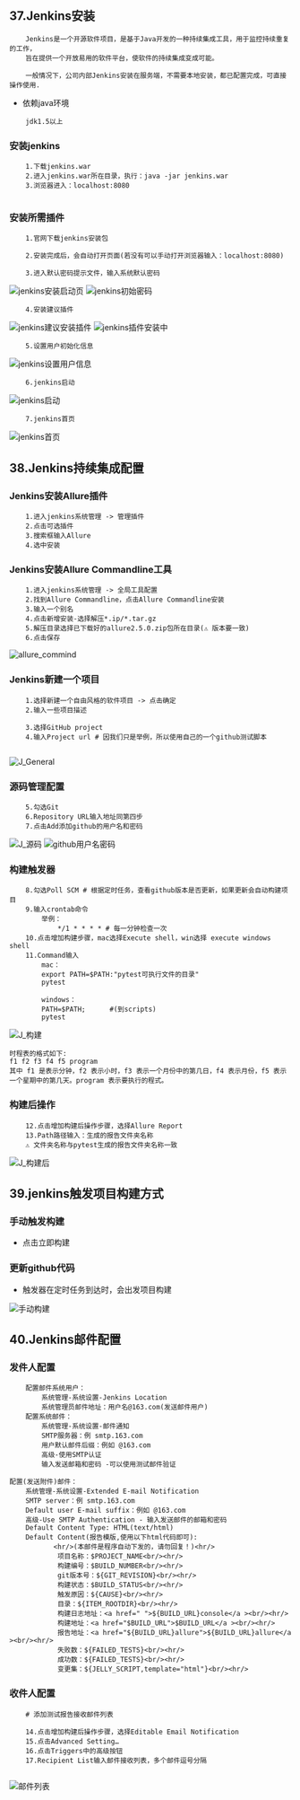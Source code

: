 ##  37.Jenkins安装

```
	Jenkins是一个开源软件项目，是基于Java开发的一种持续集成工具，用于监控持续重复的工作，
	旨在提供一个开放易用的软件平台，使软件的持续集成变成可能。

	一般情况下，公司内部Jenkins安装在服务端，不需要本地安装，都已配置完成，可直接操作使用.

```

- 依赖java环境

```
	jdk1.5以上

```

### 安装jenkins

```
	1.下载jenkins.war
	2.进入jenkins.war所在目录，执行：java -jar jenkins.war
	3.浏览器进入：localhost:8080
	
```

### 安装所需插件

```
	1.官网下载jenkins安装包

```

```
	2.安装完成后，会自动打开页面(若没有可以手动打开浏览器输入：localhost:8080)

```

```
	3.进入默认密码提示文件，输入系统默认密码

```

![jenkins安装启动页](./%E7%A7%BB%E5%8A%A8%E7%AB%AF%E6%B5%8B%E8%AF%95_image/jenkins%E5%AE%89%E8%A3%85%E5%90%AF%E5%8A%A8%E9%A1%B5.png)
![jenkins初始密码](./%E7%A7%BB%E5%8A%A8%E7%AB%AF%E6%B5%8B%E8%AF%95_image/jenkins%E5%88%9D%E5%A7%8B%E5%AF%86%E7%A0%81.png)

```
	4.安装建议插件

```

![jenkins建议安装插件](./%E7%A7%BB%E5%8A%A8%E7%AB%AF%E6%B5%8B%E8%AF%95_image/jenkins%E5%BB%BA%E8%AE%AE%E5%AE%89%E8%A3%85%E6%8F%92%E4%BB%B6.png)
![jenkins插件安装中](./%E7%A7%BB%E5%8A%A8%E7%AB%AF%E6%B5%8B%E8%AF%95_image/jenkins%E6%8F%92%E4%BB%B6%E5%AE%89%E8%A3%85%E4%B8%AD.png)

```
	5.设置用户初始化信息

```

![jenkins设置用户信息](./%E7%A7%BB%E5%8A%A8%E7%AB%AF%E6%B5%8B%E8%AF%95_image/jenkins%E8%AE%BE%E7%BD%AE%E7%94%A8%E6%88%B7%E4%BF%A1%E6%81%AF.png)

```
	6.jenkins启动

```

![jenkins启动](./%E7%A7%BB%E5%8A%A8%E7%AB%AF%E6%B5%8B%E8%AF%95_image/jenkins%E5%90%AF%E5%8A%A8.png)

```
	7.jenkins首页

```

![jenkins首页](./%E7%A7%BB%E5%8A%A8%E7%AB%AF%E6%B5%8B%E8%AF%95_image/jenkins%E9%A6%96%E9%A1%B5.png)

## 38.Jenkins持续集成配置

### Jenkins安装Allure插件

```
	1.进入jenkins系统管理 -> 管理插件
	2.点击可选插件
	3.搜索框输入Allure
	4.选中安装
```

### Jenkins安装Allure Commandline工具

```
	1.进入jenkins系统管理 -> 全局工具配置
	2.找到Allure Commandline，点击Allure Commandline安装
	3.输入一个别名
	4.点击新增安装-选择解压*.ip/*.tar.gz
	5.解压目录选择已下载好的allure2.5.0.zip包所在目录(⚠️ 版本要一致)
	6.点击保存

```

![allure_commind](./%E7%A7%BB%E5%8A%A8%E7%AB%AF%E6%B5%8B%E8%AF%95_image/allure_commind.png)

### Jenkins新建一个项目

```
	1.选择新建一个自由风格的软件项目 -> 点击确定
	2.输入一些项目描述

```

```
	3.选择GitHub project 
	4.输入Project url # 因我们只是举例，所以使用自己的一个github测试脚本
	

```

![J_General](./%E7%A7%BB%E5%8A%A8%E7%AB%AF%E6%B5%8B%E8%AF%95_image/J_General.png)

### 源码管理配置

```
	5.勾选Git
	6.Repository URL输入地址同第四步
	7.点击Add添加github的用户名和密码

```

![J_源码](./%E7%A7%BB%E5%8A%A8%E7%AB%AF%E6%B5%8B%E8%AF%95_image/J_%E6%BA%90%E7%A0%81.png)
![github用户名密码](./%E7%A7%BB%E5%8A%A8%E7%AB%AF%E6%B5%8B%E8%AF%95_image/github%E7%94%A8%E6%88%B7%E5%90%8D%E5%AF%86%E7%A0%81.png)

### 构建触发器

```
	8.勾选Poll SCM # 根据定时任务，查看github版本是否更新，如果更新会自动构建项目
	9.输入crontab命令
		举例：
			*/1 * * * * # 每一分钟检查一次
	10.点击增加构建步骤，mac选择Execute shell，win选择 execute windows shell
	11.Command输入
		mac：
		export PATH=$PATH:"pytest可执行文件的目录"
		pytest
		
		windows：
		PATH=$PATH;      #(到scripts)
		pytest

```

![J_构建](./%E7%A7%BB%E5%8A%A8%E7%AB%AF%E6%B5%8B%E8%AF%95_image/J_%E6%9E%84%E5%BB%BA.png)

```
时程表的格式如下:
f1 f2 f3 f4 f5 program
其中 f1 是表示分钟，f2 表示小时，f3 表示一个月份中的第几日，f4 表示月份，f5 表示一个星期中的第几天。program 表示要执行的程式。

```

### 构建后操作

```
	12.点击增加构建后操作步骤，选择Allure Report
	13.Path路径输入：生成的报告文件夹名称
	⚠️ 文件夹名称与pytest生成的报告文件夹名称一致

```

![J_构建后](./%E7%A7%BB%E5%8A%A8%E7%AB%AF%E6%B5%8B%E8%AF%95_image/J_%E6%9E%84%E5%BB%BA%E5%90%8E.png)

## 39.jenkins触发项目构建方式

### 手动触发构建

- 点击立即构建

### 更新github代码

- 触发器在定时任务到达时，会出发项目构建

![手动构建](./%E7%A7%BB%E5%8A%A8%E7%AB%AF%E6%B5%8B%E8%AF%95_image/%E6%89%8B%E5%8A%A8%E6%9E%84%E5%BB%BA.png)

## 40.Jenkins邮件配置

### 发件人配置

```
	配置邮件系统用户：
		系统管理-系统设置-Jenkins Location
		系统管理员邮件地址：用户名@163.com(发送邮件用户)
	配置系统邮件：
		系统管理-系统设置-邮件通知
		SMTP服务器：例 smtp.163.com
		用户默认邮件后缀：例如 @163.com
		高级-使用SMTP认证
		输入发送邮箱和密码 -可以使用测试邮件验证
```

```
配置(发送附件)邮件：
	系统管理-系统设置-Extended E-mail Notification
	SMTP server：例 smtp.163.com
	Default user E-mail suffix：例如 @163.com
	高级-Use SMTP Authentication - 输入发送邮件的邮箱和密码
	Default Content Type: HTML(text/html)
	Default Content(报告模版,使用以下html代码即可):
	       <hr/>(本邮件是程序自动下发的，请勿回复！)<hr/>
			项目名称：$PROJECT_NAME<br/><hr/>
			构建编号：$BUILD_NUMBER<br/><hr/>
			git版本号：${GIT_REVISION}<br/><hr/>
			构建状态：$BUILD_STATUS<br/><hr/>
			触发原因：${CAUSE}<br/><hr/>
			目录：${ITEM_ROOTDIR}<br/><hr/>
			构建日志地址：<a href=" ">${BUILD_URL}console</a ><br/><hr/>
			构建地址：<a href="$BUILD_URL">$BUILD_URL</a ><br/><hr/>
			报告地址：<a href="${BUILD_URL}allure">${BUILD_URL}allure</a ><br/><hr/>
			失败数：${FAILED_TESTS}<br/><hr/>
			成功数：${FAILED_TESTS}<br/><hr/>
			变更集：${JELLY_SCRIPT,template="html"}<br/><hr/>
```

### 收件人配置

```
	# 添加测试报告接收邮件列表

	14.点击增加构建后操作步骤，选择Editable Email Notification 
	15.点击Advanced Setting…
	16.点击Triggers中的高级按钮
	17.Recipient List输入邮件接收列表，多个邮件逗号分隔


```

![邮件列表](./%E7%A7%BB%E5%8A%A8%E7%AB%AF%E6%B5%8B%E8%AF%95_image/%E9%82%AE%E4%BB%B6%E5%88%97%E8%A1%A8.png)



## 